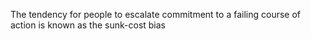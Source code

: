 The tendency for people to escalate commitment to a failing course of action is known as the sunk-cost bias